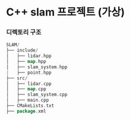 # C++ slam 프로젝트 (가상)
### 디렉토리 구조
```go
SLAM/
├── include/
│   ├── lidar.hpp
│   ├── map.hpp
│   ├── slam_system.hpp
|   ├── point.hpp
├── src/
│   ├── lidar.cpp
│   ├── map.cpp
│   ├── slam_system.cpp
│   ├── main.cpp
├── CMakeLists.txt
├── package.xml
```